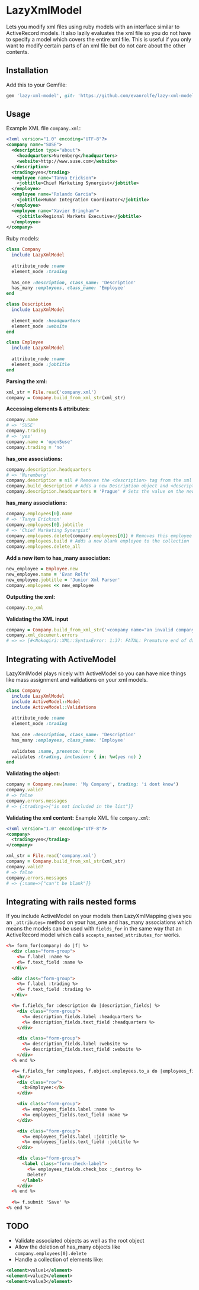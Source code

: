 # LazyXmlModel
Lets you modify xml files using ruby models with an interface similar to ActiveRecord models. It also lazily evaluates the xml file so you do not have to specify a model which covers the entire xml file. This is useful if you only want to modify certain parts of an xml file but do not care about the other contents.

## Installation
Add this to your Gemfile:
```ruby
gem 'lazy-xml-model', git: 'https://github.com/evanrolfe/lazy-xml-model'
```
## Usage
Example XML file `company.xml`:
```xml
<?xml version="1.0" encoding="UTF-8"?>
<company name="SUSE">
  <description type="about">
    <headquarters>Nuremberg</headquarters>
    <website>http://www.suse.com</website>
  </description>
  <trading>yes</trading>
  <employee name="Tanya Erickson">
    <jobtitle>Chief Marketing Synergist</jobtitle>
  </employee>
  <employee name="Rolando Garcia">
    <jobtitle>Human Integration Coordinator</jobtitle>
  </employee>
  <employee name="Xavier Bringham">
    <jobtitle>Regional Markets Executive</jobtitle>
  </employee>
</company>
```
Ruby models:
```ruby
class Company
  include LazyXmlModel
  
  attribute_node :name
  element_node :trading
  
  has_one :description, class_name: 'Description'
  has_many :employees, class_name: 'Employee'
end

class Description
  include LazyXmlModel
  
  element_node :headquarters
  element_node :website
end

class Employee
  include LazyXmlModel
  
  attribute_node :name
  element_node :jobtitle
end
```
**Parsing the xml:**
```ruby
xml_str = File.read('company.xml')
company = Company.build_from_xml_str(xml_str)
```

**Accessing elements & attributes:**
```ruby
company.name
# => 'SUSE'
company.trading
# => 'yes'
company.name = 'openSuse'
company.trading = 'no'
```
**has_one associations:**
```ruby
company.description.headquarters
# => 'Nuremberg'
company.description = nil # Removes the <description> tag from the xml
company.build_description # Adds a new Description object and <description/> tag
company.description.headquarters = 'Prague' # Sets the value on the new description
```
**has_many associations:**
```ruby
company.employees[0].name
# => 'Tanya Erickson'
company.employees[0].jobtitle
# => 'Chief Marketing Synergist'
company.employees.delete(company.employees[0]) # Removes this employee from the xml
company.employees.build # Adds a new blank employee to the collection
company.employees.delete_all
```
**Add a new item to has_many association:**
```ruby
new_employee = Employee.new
new_employee.name = 'Evan Rolfe'
new_employee.jobtitle = 'Junior Xml Parser'
company.employees << new_employee
```
**Outputting the xml:**
```ruby
company.to_xml
```

**Validating the XML input**
```ruby
company = Company.build_from_xml_str('<company name="an invalid company!">')
company.xml_document.errors
# => => [#<Nokogiri::XML::SyntaxError: 1:37: FATAL: Premature end of data in tag company line 1>]
```

## Integrating with ActiveModel

LazyXmlModel plays nicely with ActiveModel so you can have nice things like mass assignment and validations on your xml models.
```ruby
class Company
  include LazyXmlModel
  include ActiveModel::Model
  include ActiveModel::Validations
    
  attribute_node :name
  element_node :trading
  
  has_one :description, class_name: 'Description'
  has_many :employees, class_name: 'Employee'
  
  validates :name, presence: true
  validates :trading, inclusion: { in: %w(yes no) }
end
```

**Validating the object:**
```ruby
company = Company.new(name: 'My Company', trading: 'i dont know')
company.valid?
# => false
company.errors.messages
# => {:trading=>["is not included in the list"]}
```

**Validating the xml content:**
Example XML file `company.xml`:
```xml
<?xml version="1.0" encoding="UTF-8"?>
<company>
  <trading>yes</trading>
</company>
```
```ruby
xml_str = File.read('company.xml')
company = Company.build_from_xml_str(xml_str)
company.valid?
# => false
company.errors.messages
# => {:name=>["can't be blank"]}
```
## Integrating with rails nested forms
If you include ActiveModel on your models then LazyXmlMapping gives you an `_attributes=` method on your has_one and has_many associations which means the models can be used with `fields_for` in the same way that an ActiveRecord model which calls `accepts_nested_attributes_for` works.

```html
<%= form_for(company) do |f| %>
  <div class="form-group">
    <%= f.label :name %>
    <%= f.text_field :name %>
  </div>

  <div class="form-group">
    <%= f.label :trading %>
    <%= f.text_field :trading %>
  </div>

  <%= f.fields_for :description do |description_fields| %>
    <div class="form-group">
      <%= description_fields.label :headquarters %>
      <%= description_fields.text_field :headquarters %>
    </div>

    <div class="form-group">
      <%= description_fields.label :website %>
      <%= description_fields.text_field :website %>
    </div>    
  <% end %>

  <%= f.fields_for :employees, f.object.employees.to_a do |employees_fields| %>
    <hr/>
    <div class="row">
      <b>Employee:</b>
    </div>

    <div class="form-group">
      <%= employees_fields.label :name %>
      <%= employees_fields.text_field :name %>
    </div>

    <div class="form-group">
      <%= employees_fields.label :jobtitle %>
      <%= employees_fields.text_field :jobtitle %>
    </div>

    <div class="form-group">
      <label class="form-check-label">
        <%= employees_fields.check_box :_destroy %>
        Delete?
      </label>
    </div>
  <% end %>
  
  <%= f.submit 'Save' %>
<% end %>

```

## TODO

* Validate associated objects as well as the root object
* Allow the deletion of has_many objects like `company.employees[0].delete`
* Handle a collection of elements like:
```xml
<element>value1</element>
<element>value2</element>
<element>value3</element>
```
